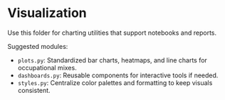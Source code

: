 # Visualization

Use this folder for charting utilities that support notebooks and reports.

Suggested modules:

- `plots.py`: Standardized bar charts, heatmaps, and line charts for occupational mixes.
- `dashboards.py`: Reusable components for interactive tools if needed.
- `styles.py`: Centralize color palettes and formatting to keep visuals consistent.
